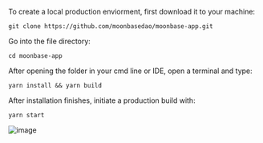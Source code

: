 To create a local production enviorment, first download it to your machine:

```
git clone https://github.com/moonbasedao/moonbase-app.git
```

Go into the file directory:

```
cd moonbase-app
```

After opening the folder in your cmd line or IDE, open a terminal and type:

```
yarn install && yarn build
```

After installation finishes, initiate a production build with:

```
yarn start
```

![image](https://user-images.githubusercontent.com/96510238/225979090-0516feb6-755c-4e0b-9157-667ca345ecf5.png)
